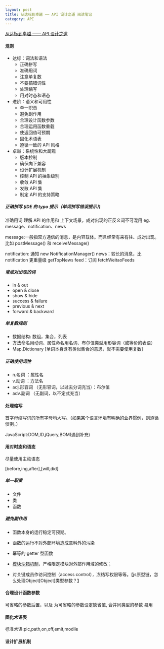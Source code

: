 ```yaml
---
layout: post
title: 从达标到卓越 —— API 设计之道 阅读笔记
category: API
---
```


[从达标到卓越 —— API 设计之道](http://taobaofed.org/blog/2017/02/16/a-guide-to-api-design/)

#### 规则

- 达标：词法和语法
    - 正确拼写
    - 准确用词
    - 注意单复数
    - 不要搞错词性
    - 处理缩写
    - 用对时态和语态
- 进阶：语义和可用性
	- 单一职责
	- 避免副作用
	- 合理设计函数参数
	- 合理运用函数重载
	- 使返回值可预期
	- 固化术语表
	- 遵循一致的 API 风格
- 卓越：系统性和大局观
	- 版本控制
	- 确保向下兼容
	- 设计扩展机制
	- 控制 API 的抽象级别
	- 收敛 API 集
	- 发散 API 集
	- 制定 API 的支持策略
	
 ##### 正确拼写 (IDE 的 typo 提示（单词拼写错误提示）)
 
 准确用词 
 理解 API 的作用和 上下文场景，成对出现的正反义词不可混用
 eg.
  message、notification、news 
  
  message:一般指双方通信的消息，是内容载体。而且经常有来有往、成对出现。比如 postMessage() 和 receiveMessage()
  
  notification: 通知 new NotificationManager()
  news：较长的消息，比 notification 更重量级 getTopNews
  feed：订阅 fetchWeitaoFeeds
  
  
 ##### 常成对出现的词
  
- in & out
- open & close
- show & hide
- success & failure
- previous & next
- forward & backward


 ##### 单复数规则

- 数据结构: 数组，集合，列表
- 方法命名用动词、属性命名用名词、布尔值类型用形容词（或等价的表语）
- Map,Dictionary [单词本身含有类似集合的意思，就不需要使用复数]

 ##### 正确使用词性
 
- n.名词 ：属性名
- v.动词 ：方法名
- adj.形容词 （无形容词，以过去分词充当）：布尔值
- adv.副词 （无副词，以不定式充当）

#### 处理缩写

首字母缩写词的所有字母均大写。（如果某个语言环境有明确的业界惯例，则遵循惯例。）

JavaScript:DOM,ID,jQuery,BOM(遇到补充)

#### 用对时态和语态

尽量使用主动语态

[before,ing,after],[will,did]


##### 单一职责

- 文件
- 类
- 函数

##### 避免副作用

- 函数本身的运行稳定可预期。
- 函数的运行不对外部环境造成意料外的污染

- 幂等的 getter 型函数

- [模块沙箱机制](http://www.cnblogs.com/suckmyballs/archive/2010/09/23/1833519.html)，严格限定模块对外部作用域的修改；
- 对关键成员作访问控制（access control），冻结写权限等等。【js原型链，怎么处理Object[Object]类型参数？】


#### 合理设计函数参数

可省略的参数后置，以及 为可省略的参数设定缺省值,
合并同类型的参数
易用

#### 固化术语表

标准术语:pic,path,on,off,emit,modile

#### 设计扩展机制
